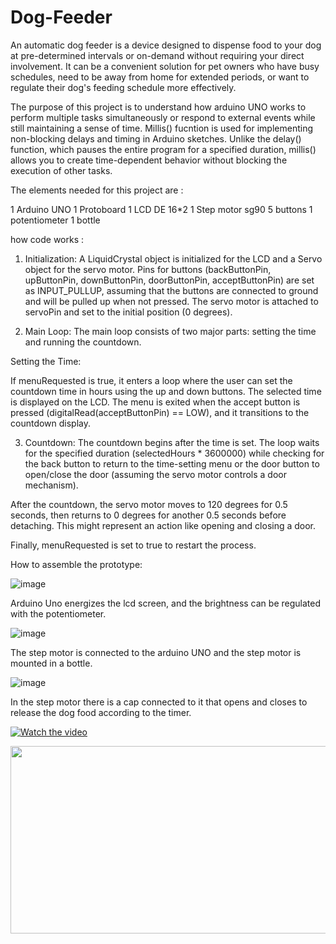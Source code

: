 # Dog-Feeder

An automatic dog feeder is a device designed to dispense food to your dog at pre-determined intervals or on-demand without requiring your direct involvement. It can be a convenient solution for pet owners who have busy schedules, need to be away from home for extended periods, or want to regulate their dog's feeding schedule more effectively. 

The purpose of this project is to understand how arduino UNO works to perform multiple tasks simultaneously or respond to external events while still maintaining a sense of time. Millis() fucntion is used for implementing non-blocking delays and timing in Arduino sketches. Unlike the delay() function, which pauses the entire program for a specified duration, millis() allows you to create time-dependent behavior without blocking the execution of other tasks.

The elements needed for this project are :

  1 Arduino UNO
  1 Protoboard
  1 LCD DE 16*2
  1 Step motor sg90 
  5 buttons 
  1 potentiometer
  1 bottle


how code works :

 
1. Initialization:
A LiquidCrystal object is initialized for the LCD and a Servo object for the servo motor.
Pins for buttons (backButtonPin, upButtonPin, downButtonPin, doorButtonPin, acceptButtonPin) are set as INPUT_PULLUP, assuming that the buttons are connected to ground and will be pulled up when not pressed.
The servo motor is attached to servoPin and set to the initial position (0 degrees).
  
2. Main Loop:
The main loop consists of two major parts: setting the time and running the countdown.

Setting the Time:

If menuRequested is true, it enters a loop where the user can set the countdown time in hours using the up and down buttons. The selected time is displayed on the LCD.
The menu is exited when the accept button is pressed (digitalRead(acceptButtonPin) == LOW), and it transitions to the countdown display.

3. Countdown:
The countdown begins after the time is set. The loop waits for the specified duration (selectedHours * 3600000) while checking for the back button to return to the time-setting menu or the door button to open/close the door (assuming the servo motor controls a door mechanism).

After the countdown, the servo motor moves to 120 degrees for 0.5 seconds, then returns to 0 degrees for another 0.5 seconds before detaching. This might represent an action like opening and closing a door.

Finally, menuRequested is set to true to restart the process.


How to assemble the prototype: 

![image](https://github.com/kevin343/Dog-Feeder/assets/113644566/9818591f-6eb6-4bd0-b4aa-dffcadd3c579)


Arduino Uno energizes the lcd screen, and the brightness can be regulated with the potentiometer. 

![image](https://github.com/kevin343/Dog-Feeder/assets/113644566/cafff166-d540-4e41-aaca-9feb203a4040)

The step motor is connected to the arduino UNO and the step motor is mounted in a bottle.

![image](https://github.com/kevin343/Dog-Feeder/assets/113644566/5bade602-8f91-4bdf-abb9-636aa2ed6ad4)

In the step motor there is a cap connected to it that opens and closes to release the dog food according to the timer.

[![Watch the video](https://img.youtube.com/vi/<VIDEO_ID>/hqdefault.jpg)](https://drive.google.com/file/d/1GpBfkmbJkDjKbLzO0bZ1dHtq154fZY8U/view?usp=drive_link)



[<img src="https://img.youtube.com/vi/<VIDEO_ID>/hqdefault.jpg" width="600" height="300"
/>](https://www.youtube.com/embed/<VIDEO_ID>)











